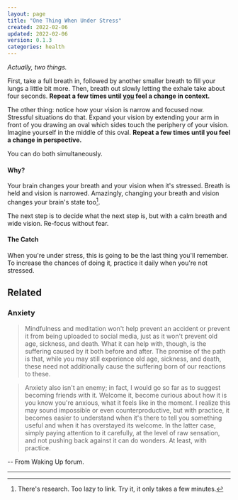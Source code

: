 ```yaml
---
layout: page
title: "One Thing When Under Stress"
created: 2022-02-06
updated: 2022-02-06
version: 0.1.3
categories: health
---
```


_Actually, two things._

First, take a full breath in, followed by another smaller breath to fill your
lungs a little bit more. Then, breath out slowly letting the exhale take about
four seconds. **Repeat a few times until [you](/how-are-you) feel a change in context.**

The other thing: notice how your vision is narrow and focused now. Stressful situations
do that. Expand your vision by extending your arm in front of you drawing an oval
which sides touch the periphery of your vision. Imagine yourself in the middle of this
oval. **Repeat a few times until you feel a change in perspective.**

You can do both simultaneously.

#### Why?

Your brain changes your breath and your vision when it's stressed. Breath is held and
vision is narrowed. Amazingly, changing your breath and vision changes your brain's state too[^1].

The next step is to decide what the next step is, but with a calm breath and wide vision.
Re-focus without fear.

#### The Catch

When you're under stress, this is going to be the last thing you'll remember. To increase the
chances of doing it, practice it daily when you're not stressed.

## Related

### Anxiety

> Mindfulness and meditation won't help prevent an accident or prevent it from being uploaded to social media, just as it won't prevent old age, sickness, and death. What it can help with, though, is the suffering caused by it both before and after. The promise of the path is that, while you may still experience old age, sickness, and death, these need not additionally cause the suffering born of our reactions to these.

> Anxiety also isn't an enemy; in fact, I would go so far as to suggest becoming friends with it. Welcome it, become curious about how it is you know you're anxious, what it feels like in the moment. I realize this may sound impossible or even counterproductive, but with practice, it becomes easier to understand when it's there to tell you something useful and when it has overstayed its welcome. In the latter case, simply paying attention to it carefully, at the level of raw sensation, and not pushing back against it can do wonders. At least, with practice.

-- From Waking Up forum.

---

[^1]: There's research. Too lazy to link. Try it, it only takes a few minutes.
